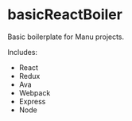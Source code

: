 # basicReactBoiler

Basic boilerplate for Manu projects.

Includes:
<ul>
<li>React</li>
<li>Redux</li>
<li>Ava</li>
<li>Webpack</li>
<li>Express</li>
<li>Node</li>
</ul>
